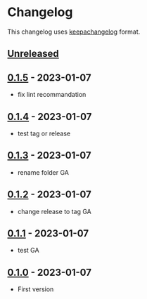 # Changelog

This changelog uses [keepachangelog](http://keepachangelog.com) format.

## [Unreleased][]

## [0.1.5][] - 2023-01-07

- fix lint recommandation

## [0.1.4][] - 2023-01-07

- test tag or release

## [0.1.3][] - 2023-01-07

- rename folder GA

## [0.1.2][] - 2023-01-07

- change release to tag GA

## [0.1.1][] - 2023-01-07

- test GA

## [0.1.0][] - 2023-01-07

- First version

[Unreleased]: https://github.com/stawen/azure-certificate/compare/v0.1.5...HEAD
[0.1.5]: https://github.com/stawen/azure-certificate/compare/v0.1.4...v0.1.5
[0.1.4]: https://github.com/stawen/azure-certificate/compare/v0.1.3...v0.1.4
[0.1.3]: https://github.com/stawen/azure-certificate/compare/v0.1.2...v0.1.3
[0.1.2]: https://github.com/stawen/azure-certificate/compare/v0.1.1...v0.1.2
[0.1.1]: https://github.com/stawen/azure-certificate/compare/v0.1.0...v0.1.1
[0.1.0]: https://github.com/stawen/azure-certificate/tree/v0.1.0